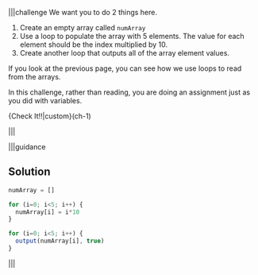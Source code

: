 |||challenge
We want you to do 2 things here.

1. Create an empty array called `numArray`
2. Use a loop to populate the array with 5 elements. The value for each element should be the index multiplied by 10.
3. Create another loop that outputs all of the array element values.

If you look at the previous page, you can see how we use loops to read from the arrays. 

In this challenge, rather than reading, you are doing an assignment just as you did with variables.

{Check It!!|custom}(ch-1)

|||

|||guidance
## Solution
```javascript
numArray = []

for (i=0; i<5; i++) {
  numArray[i] = i*10
}

for (i=0; i<5; i++) {
  output(numArray[i], true)
}
```
|||
